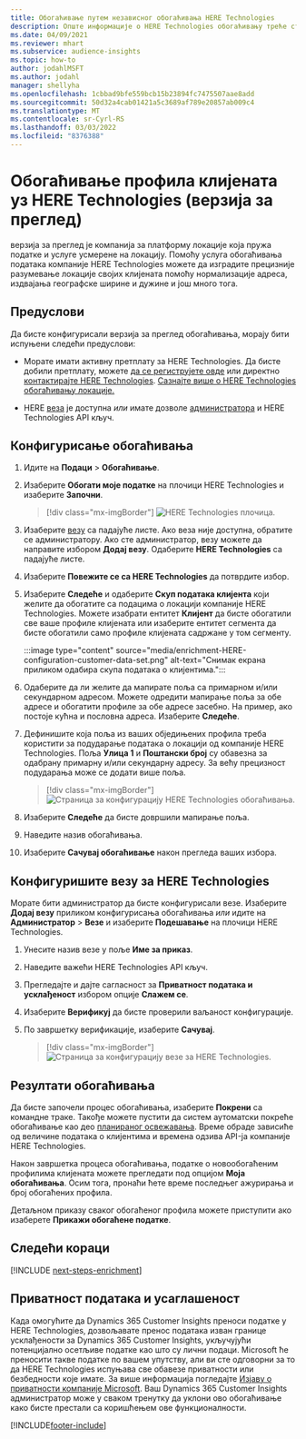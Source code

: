 ```yaml
---
title: Обогаћивање путем независног обогаћивања HERE Technologies
description: Опште информације о HERE Technologies обогаћивању треће стране.
ms.date: 04/09/2021
ms.reviewer: mhart
ms.subservice: audience-insights
ms.topic: how-to
author: jodahlMSFT
ms.author: jodahl
manager: shellyha
ms.openlocfilehash: 1cbbad9bfe559bcb15b23894fc7475507aae8add
ms.sourcegitcommit: 50d32a4cab01421a5c3689af789e20857ab009c4
ms.translationtype: MT
ms.contentlocale: sr-Cyrl-RS
ms.lasthandoff: 03/03/2022
ms.locfileid: "8376388"
---
```

# <a name="enrichment-of-customer-profiles-with-here-technologies-preview"></a>Обогаћивање профила клијената уз HERE Technologies (верзија за преглед)

верзија за преглед је компанија за платформу локације која пружа податке и услуге усмерене на локацију. Помоћу услуга обогаћивања података компаније HERE Technologies можете да изградите прецизније разумевање локације својих клијената помоћу нормализације адреса, издвајања географске ширине и дужине и још много тога.

## <a name="prerequisites"></a>Предуслови

Да бисте конфигурисали верзија за преглед обогаћивања, морају бити испуњени следећи предуслови:

- Морате имати активну претплату за HERE Technologies. Да бисте добили претплату, можете [да се региструјете овде](https://developer.here.com/sign-up?utm_medium=referral&utm_source=Microsoft-Dynamics-CI&create=Freemium-Basic) или директно [контактирајте HERE Technologies](https://developer.here.com/help?utm_medium=referral&utm_source=Microsoft-Dynamics-CI#how-can-we-help-you). [Сазнајте више о HERE Technologies обогаћивању локације.](https://developer.here.com/location-enrichment?cid=Dev-MicrosoftDynamics-DB-0-Dev-&utm_source=MicrosoftDynamics&utm_medium=referral&utm_campaign=Online_Dev_ReferralMicrosoft)

- HERE [веза](connections.md) је доступна *или* имате дозволе [администратора](permissions.md#admin) и HERE Technologies API кључ.

## <a name="configure-the-enrichment"></a>Конфигурисање обогаћивања

1. Идите на **Подаци** > **Обогаћивање**. 

1. Изаберите **Обогати моје податке** на плочици HERE Technologies и изаберите **Започни**.

   > [!div class="mx-imgBorder"]
   > ![HERE Technologies плочица.](media/HERE-tile.png "HERE Technologies плочица")

1. Изаберите [везу](connections.md) са падајуће листе. Ако веза није доступна, обратите се администратору. Ако сте администратор, везу можете да направите избором **Додај везу**. Одаберите **HERE Technologies** са падајуће листе. 

1. Изаберите **Повежите се са HERE Technologies** да потврдите избор.

1.  Изаберите **Следеће** и одаберите **Скуп података клијента** који желите да обогатите са подацима о локацији компаније HERE Technologies. Можете изабрати ентитет **Клијент** да бисте обогатили све ваше профиле клијената или изаберите ентитет сегмента да бисте обогатили само профиле клијената садржане у том сегменту.

    :::image type="content" source="media/enrichment-HERE-configuration-customer-data-set.png" alt-text="Снимак екрана приликом одабира скупа података о клијентима.":::

1. Одаберите да ли желите да мапирате поља са примарном и/или секундарном адресом. Можете одредити мапирање поља за обе адресе и обогатити профиле за обе адресе засебно. На пример, ако постоје кућна и пословна адреса. Изаберите **Следеће**.

1. Дефинишите која поља из ваших обједињених профила треба користити за подударање података о локацији од компаније HERE Technologies. Поља **Улица 1** и **Поштански број** су обавезна за одабрану примарну и/или секундарну адресу. За већу прецизност подударања може се додати више поља.

   > [!div class="mx-imgBorder"]
   > ![Страница за конфигурацију HERE Technologies обогаћивања.](media/enrichment-HERE-configuration.png "Страница за конфигурацију HERE Technologies обогаћивања")

1. Изаберите **Следеће** да бисте довршили мапирање поља.

1. Наведите назив обогаћивања. 

1. Изаберите **Сачувај обогаћивање** након прегледа ваших избора.

## <a name="configure-the-connection-for-here-technologies"></a>Конфигуришите везу за HERE Technologies 

Морате бити администратор да бисте конфигурисали везе. Изаберите **Додај везу** приликом конфигурисања обогаћивања *или* идите на **Администратор** > **Везе** и изаберите **Подешавање** на плочици HERE Technologies.

1. Унесите назив везе у поље **Име за приказ**.

1. Наведите важећи HERE Technologies API кључ.

1. Прегледајте и дајте сагласност за **Приватност података и усклађеност** избором опције **Слажем се**.

1. Изаберите **Верификуј** да бисте проверили ваљаност конфигурације.

1. По завршетку верификације, изаберите **Сачувај**.

   > [!div class="mx-imgBorder"]
   > ![Страница за конфигурацију везе за HERE Technologies.](media/enrichment-HERE-connection.png "Страница за конфигурацију везе за HERE Technologies")

## <a name="enrichment-results"></a>Резултати обогаћивања

Да бисте започели процес обогаћивања, изаберите **Покрени** са командне траке. Такође можете пустити да систем аутоматски покреће обогаћивање као део [планираног освежавања](system.md#schedule-tab). Време обраде зависиће од величине података о клијентима и времена одзива API-ја компаније HERE Technologies.

Након завршетка процеса обогаћивања, податке о новообогаћеним профилима клијената можете прегледати под опцијом **Моја обогаћивања**. Осим тога, пронаћи ћете време последњег ажурирања и број обогаћених профила.

Детаљном приказу сваког обогаћеног профила можете приступити ако изаберете **Прикажи обогаћене податке**.

## <a name="next-steps"></a>Следећи кораци

[!INCLUDE [next-steps-enrichment](../includes/next-steps-enrichment.md)]

## <a name="data-privacy-and-compliance"></a>Приватност података и усаглашеност

Када омогућите да Dynamics 365 Customer Insights преноси податке у HERE Technologies, дозвољавате пренос података изван границе усклађености за Dynamics 365 Customer Insights, укључујући потенцијално осетљиве податке као што су лични подаци. Microsoft ће преносити такве податке по вашем упутству, али ви сте одговорни за то да HERE Technologies испуњава све обавезе приватности или безбедности које имате. За више информација погледајте [Изјаву о приватности компаније Microsoft](https://go.microsoft.com/fwlink/?linkid=396732).
Ваш Dynamics 365 Customer Insights администратор може у сваком тренутку да уклони ово обогаћивање како бисте престали са коришћењем ове функционалности.


[!INCLUDE[footer-include](../includes/footer-banner.md)]
